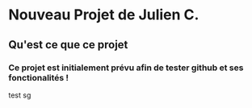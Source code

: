 # Nouveau Projet de Julien C.

## Qu'est ce que ce projet

### Ce projet est initialement prévu afin de tester github et ses fonctionalités !
test sg